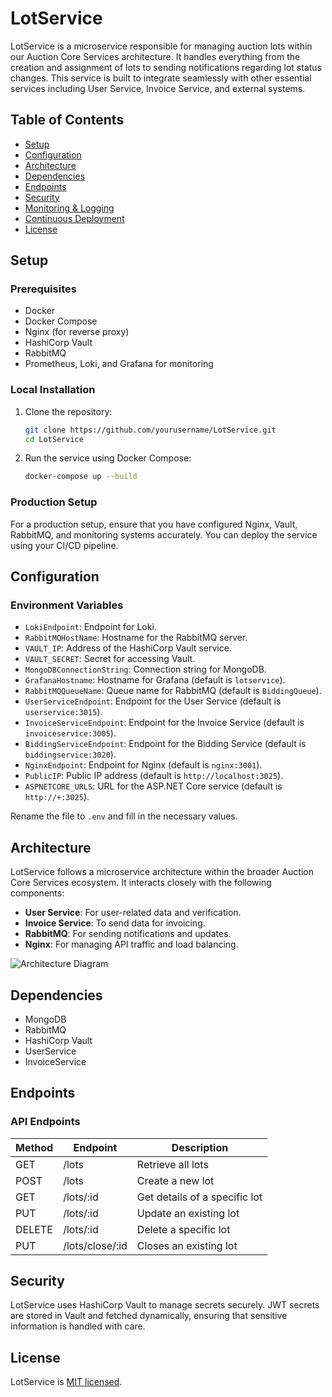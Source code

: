 # LotService

LotService is a microservice responsible for managing auction lots within our Auction Core Services architecture. It handles everything from the creation and assignment of lots to sending notifications regarding lot status changes. This service is built to integrate seamlessly with other essential services including User Service, Invoice Service, and external systems.

## Table of Contents

- [Setup](#setup)
- [Configuration](#configuration)
- [Architecture](#architecture)
- [Dependencies](#dependencies)
- [Endpoints](#endpoints)
- [Security](#security)
- [Monitoring & Logging](#monitoring--logging)
- [Continuous Deployment](#continuous-deployment)
- [License](#license)

## Setup

### Prerequisites

- Docker
- Docker Compose
- Nginx (for reverse proxy)
- HashiCorp Vault
- RabbitMQ
- Prometheus, Loki, and Grafana for monitoring

### Local Installation

1. Clone the repository:

    ```bash
    git clone https://github.com/yourusername/LotService.git
    cd LotService
    ```

2. Run the service using Docker Compose:

    ```bash
    docker-compose up --build
    ```

### Production Setup

For a production setup, ensure that you have configured Nginx, Vault, RabbitMQ, and monitoring systems accurately. You can deploy the service using your CI/CD pipeline.

## Configuration

### Environment Variables

- `LokiEndpoint`: Endpoint for Loki.
- `RabbitMQHostName`: Hostname for the RabbitMQ server.
- `VAULT_IP`: Address of the HashiCorp Vault service.
- `VAULT_SECRET`: Secret for accessing Vault.
- `MongoDBConnectionString`: Connection string for MongoDB.
- `GrafanaHostname`: Hostname for Grafana (default is `lotservice`).
- `RabbitMQQueueName`: Queue name for RabbitMQ (default is `BiddingQueue`).
- `UserServiceEndpoint`: Endpoint for the User Service (default is `userservice:3015`).
- `InvoiceServiceEndpoint`: Endpoint for the Invoice Service (default is `invoiceservice:3005`).
- `BiddingServiceEndpoint`: Endpoint for the Bidding Service (default is `biddingservice:3020`).
- `NginxEndpoint`: Endpoint for Nginx (default is `nginx:3001`).
- `PublicIP`: Public IP address (default is `http://localhost:3025`).
- `ASPNETCORE_URLS`: URL for the ASP.NET Core service (default is `http://+:3025`).

Rename the file to `.env` and fill in the necessary values.

## Architecture

LotService follows a microservice architecture within the broader Auction Core Services ecosystem. It interacts closely with the following components:

- **User Service**: For user-related data and verification.
- **Invoice Service**: To send data for invoicing.
- **RabbitMQ**: For sending notifications and updates.
- **Nginx**: For managing API traffic and load balancing.

![Architecture Diagram](https://s.icepanel.io/mB4kr95xX1FRKO/CgWk)

## Dependencies

- MongoDB
- RabbitMQ
- HashiCorp Vault
- UserService
- InvoiceService

## Endpoints

### API Endpoints

| Method | Endpoint           | Description                               |
|--------|--------------------|-------------------------------------------|
| GET    | /lots              | Retrieve all lots                         |
| POST   | /lots              | Create a new lot                          |
| GET    | /lots/:id          | Get details of a specific lot             |
| PUT    | /lots/:id          | Update an existing lot                    |
| DELETE | /lots/:id          | Delete a specific lot                     |
| PUT    | /lots/close/:id    | Closes an existing lot                    |


## Security

LotService uses HashiCorp Vault to manage secrets securely. JWT secrets are stored in Vault and fetched dynamically, ensuring that sensitive information is handled with care.

## License

LotService is [MIT licensed](LICENSE).
